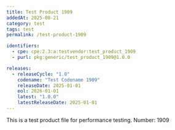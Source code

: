 ```yaml
---
title: Test Product 1909
addedAt: 2025-08-21
category: test
tags: test
permalink: /test-product-1909

identifiers:
  - cpe: cpe:2.3:a:testvendor:test_product_1909
  - purl: pkg:generic/test_product_1909@1.0.0

releases:
  - releaseCycle: "1.0"
    codename: "Test Codename 1909"
    releaseDate: 2025-01-01
    eol: 2026-01-01
    latest: "1.0.0"
    latestReleaseDate: 2025-01-01
---
```


This is a test product file for performance testing. Number: 1909
